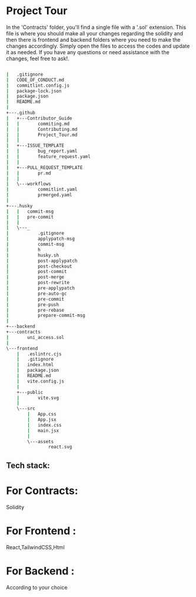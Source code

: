 # Project Tour

In the 'Contracts' folder, you'll find a single file with a '.sol' extension. This file is where you should make all your changes regarding the solidity and then there is frontend and backend folders where you need to make the changes accordingly. Simply open the files to access the codes and update it as needed. If you have any questions or need assistance with the changes, feel free to ask!.

```bash

|   .gitignore
|   CODE_OF_CONDUCT.md
|   commitlint.config.js
|   package-lock.json
|   package.json
|   README.md
|   
+---.github
|   +---Contributor_Guide
|   |       commiting.md
|   |       Contributing.md
|   |       Project_Tour.md
|   |       
|   +---ISSUE_TEMPLATE
|   |       bug_report.yaml
|   |       feature_request.yaml
|   |       
|   +---PULL_REQUEST_TEMPLATE
|   |       pr.md
|   |
|   \---workflows
|           commitlint.yaml
|           prmerged.yaml
|
+---.husky
|   |   commit-msg
|   |   pre-commit
|   |
|   \---_
|           .gitignore
|           applypatch-msg
|           commit-msg
|           h
|           husky.sh
|           post-applypatch
|           post-checkout
|           post-commit
|           post-merge
|           post-rewrite
|           pre-applypatch
|           pre-auto-gc
|           pre-commit
|           pre-push
|           pre-rebase
|           prepare-commit-msg
|
+---backend
+---contracts
|       uni_access.sol
|
\---frontend
    |   .eslintrc.cjs
    |   .gitignore
    |   index.html
    |   package.json
    |   README.md
    |   vite.config.js
    |
    +---public
    |       vite.svg
    |
    \---src
        |   App.css
        |   App.jsx
        |   index.css
        |   main.jsx
        |
        \---assets
                react.svg
```

## Tech stack: 

# For Contracts:
Solidity

# For Frontend :
React,TailwindCSS,Html

# For Backend :
According to your choice